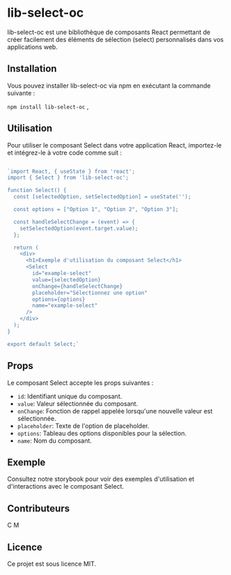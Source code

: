 # lib-select-oc

lib-select-oc est une bibliothèque de composants React permettant de créer facilement des éléments de sélection (select) personnalisés dans vos applications web.

## Installation

Vous pouvez installer lib-select-oc via npm en exécutant la commande suivante :

`npm install lib-select-oc` ,

## Utilisation

Pour utiliser le composant Select dans votre application React, importez-le et intégrez-le à votre code comme suit :

```javascript

`import React, { useState } from 'react';
import { Select } from 'lib-select-oc';

function Select() {
  const [selectedOption, setSelectedOption] = useState('');

  const options = ["Option 1", "Option 2", "Option 3"];

  const handleSelectChange = (event) => {
    setSelectedOption(event.target.value);
  };

  return (
    <div>
      <h1>Exemple d'utilisation du composant Select</h1>
      <Select
        id="example-select"
        value={selectedOption}
        onChange={handleSelectChange}
        placeholder="Sélectionnez une option"
        options={options}
        name="example-select"
      />
    </div>
  );
}

export default Select;` 
```

## Props

Le composant Select accepte les props suivantes :

- `id`: Identifiant unique du composant.
- `value`: Valeur sélectionnée du composant.
- `onChange`: Fonction de rappel appelée lorsqu'une nouvelle valeur est sélectionnée.
- `placeholder`: Texte de l'option de placeholder.
- `options`: Tableau des options disponibles pour la sélection.
- `name`: Nom du composant.

## Exemple

Consultez notre storybook pour voir des exemples d'utilisation et d'interactions avec le composant Select.

## Contributeurs

C M

## Licence

Ce projet est sous licence MIT.
